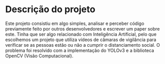 # Descrição do projeto

Este projeto consistiu em algo simples, analisar e perceber código previamente feito por outros desenvolvedores e escrever um paper sobre este. Tinha que ser algo relacionado com Inteligência Artificial, pelo que escolhemos um projeto que utiliza vídeos de câmaras de vigilância para verificar se as pessoas estão ou não a cumprir o distanciamento social. O problema foi resolvido com a implementação do YOLOv3 e a biblioteca OpenCV (Visão Computacional).
